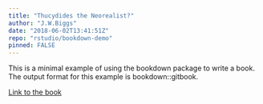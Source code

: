 ```yaml
---
title: "Thucydides the Neorealist?"
author: "J.W.Biggs"
date: "2018-06-02T13:41:51Z"
repo: "rstudio/bookdown-demo"
pinned: FALSE
---
```


This is a minimal example of using the bookdown package to write a book. The output format for this example is bookdown::gitbook.

[Link to the book](https://bookdown.org/Jack_Biggs/Thucydides_Dissertation/)
